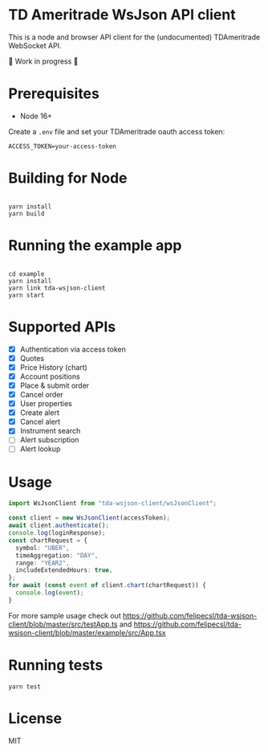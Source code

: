 # TD Ameritrade WsJson API client

This is a node and browser API client for the (undocumented) TDAmeritrade WebSocket API.

🚧 Work in progress 🚧

# Prerequisites

- Node 16+

Create a `.env` file and set your TDAmeritrade oauth access token:

```
ACCESS_TOKEN=your-access-token
```

# Building for Node

```

yarn install
yarn build

```

# Running the example app

```

cd example
yarn install
yarn link tda-wsjson-client
yarn start

```

# Supported APIs

- [x] Authentication via access token
- [x] Quotes
- [x] Price History (chart)
- [x] Account positions
- [x] Place & submit order
- [x] Cancel order
- [x] User properties
- [x] Create alert
- [x] Cancel alert
- [x] Instrument search
- [ ] Alert subscription
- [ ] Alert lookup

# Usage

```typescript
import WsJsonClient from "tda-wsjson-client/wsJsonClient";

const client = new WsJsonClient(accessToken);
await client.authenticate();
console.log(loginResponse);
const chartRequest = {
  symbol: "UBER",
  timeAggregation: "DAY",
  range: "YEAR2",
  includeExtendedHours: true,
};
for await (const event of client.chart(chartRequest)) {
  console.log(event);
}
```

For more sample usage check out https://github.com/felipecsl/tda-wsjson-client/blob/master/src/testApp.ts and
https://github.com/felipecsl/tda-wsjson-client/blob/master/example/src/App.tsx

# Running tests

`yarn test`

# License

MIT
